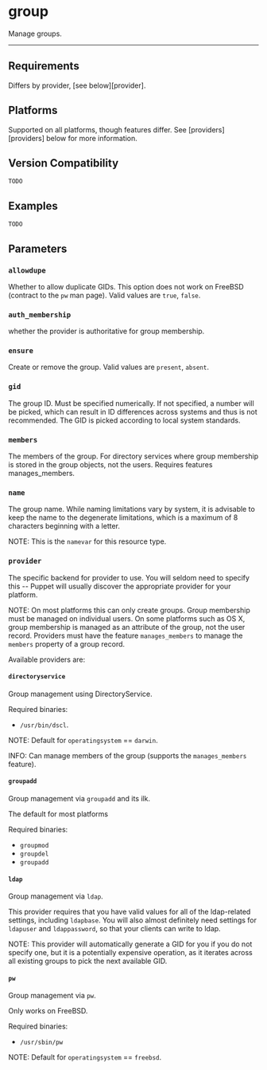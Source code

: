 group
=====

Manage groups.

* * *

Requirements
------------

Differs by provider, [see below][provider].

Platforms
---------

Supported on all platforms, though features differ.
See [providers][providers] below for more information.

Version Compatibility
---------------------

`TODO`

Examples
--------

`TODO`

Parameters
----------

### `allowdupe`

Whether to allow duplicate GIDs. This option does not work on
FreeBSD (contract to the `pw` man page). Valid values are `true`,
`false`.

### `auth_membership`

whether the provider is authoritative for group membership.

### `ensure`

Create or remove the group. Valid values are `present`, `absent`.

### `gid`

The group ID. Must be specified numerically. If not specified, a
number will be picked, which can result in ID differences across
systems and thus is not recommended. The GID is picked according to
local system standards.

### `members`

The members of the group. For directory services where group
membership is stored in the group objects, not the users. Requires
features manages\_members.

### `name`

The group name. While naming limitations vary by system, it is
advisable to keep the name to the degenerate limitations, which is
a maximum of 8 characters beginning with a letter.

NOTE: This is the `namevar` for this resource type.

### `provider`

The specific backend for provider to use. You will seldom need to
specify this -- Puppet will usually discover the appropriate
provider for your platform. 

NOTE: On most platforms this can only create groups. Group 
membership must be managed on individual users. On some platforms
such as OS X, group membership is managed as an
attribute of the group, not the user record. Providers must have
the feature `manages_members` to manage the `members` property of
a group record.

Available providers are:

#### `directoryservice`

Group management using DirectoryService.

Required binaries:
* `/usr/bin/dscl`.

NOTE: Default for `operatingsystem` == `darwin`.

INFO: Can manage members of the group (supports the `manages_members` feature).

#### `groupadd`

Group management via `groupadd` and its ilk.

The default for most platforms

Required binaries:
* `groupmod`
* `groupdel`
* `groupadd`

#### `ldap`

Group management via `ldap`.

This provider requires that you have valid values for all of the
ldap-related settings, including `ldapbase`. You will also almost
definitely need settings for `ldapuser` and `ldappassword`, so that
your clients can write to ldap.

NOTE: This provider will automatically generate a GID for you
if you do not specify one, but it is a potentially expensive
operation, as it iterates across all existing groups to pick the
next available GID.

#### `pw`

Group management via `pw`.

Only works on FreeBSD.

Required binaries:
* `/usr/sbin/pw`

NOTE: Default for `operatingsystem` == `freebsd`.
